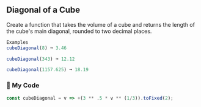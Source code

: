 ## Diagonal of a Cube

Create a function that takes the volume of a cube and returns the length of the cube's main diagonal, rounded to two decimal places.
```js
Examples
cubeDiagonal(8) ➞ 3.46

cubeDiagonal(343) ➞ 12.12

cubeDiagonal(1157.625) ➞ 18.19
```
### 🔳 My Code
```js
const cubeDiagonal = v => +(3 ** .5 * v ** (1/3)).toFixed(2);
```
